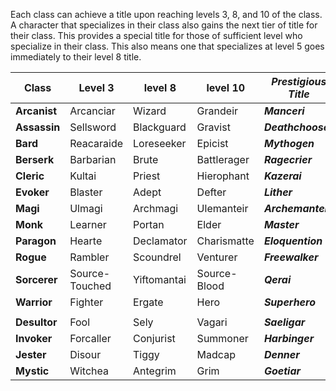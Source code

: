 Each class can achieve a title upon reaching levels 3, 8, and 10 of the class. A character that specializes in their class also gains the next tier of title for their class. This provides a special title for those of sufficient level who specialize in their class. This also means one that specializes at level 5 goes immediately to their level 8 title.

| **Class** | Level 3 | level 8 | level 10 | ***Prestigious Title*** |
|-----------|---------|---------|----------|-------------------------|
| **Arcanist** | Arcanciar | Wizard | Grandeir | ***Manceri*** |
| **Assassin** | Sellsword | Blackguard | Gravist | ***Deathchooser*** |
| **Bard** | Reacaraide | Loreseeker | Epicist | ***Mythogen*** |
| **Berserk** | Barbarian | Brute | Battlerager | ***Ragecrier*** |
| **Cleric** | Kultai | Priest | Hierophant | ***Kazerai*** |
| **Evoker** | Blaster | Adept | Defter | ***Lither*** |
| **Magi** | Ulmagi | Archmagi | Ulemanteir | ***Archemanteir*** |
| **Monk** | Learner | Portan | Elder | ***Master*** |
| **Paragon** | Hearte | Declamator | Charismatte | ***Eloquention*** |
| **Rogue** | Rambler | Scoundrel | Venturer | ***Freewalker*** |
| **Sorcerer** | Source-Touched | Yiftomantai | Source-Blood | ***Qerai*** |
| **Warrior** | Fighter | Ergate | Hero | ***Superhero*** |
| | | | |
| **Desultor** | Fool | Sely | Vagari | ***Saeligar*** |
| **Invoker** | Forcaller | Conjurist | Summoner | ***Harbinger*** |
| **Jester** | Disour | Tiggy | Madcap | ***Denner*** |
| **Mystic** | Witchea | Antegrim | Grim | ***Goetiar*** |
